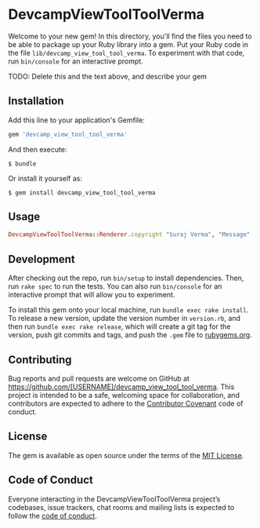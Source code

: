 # DevcampViewToolToolVerma

Welcome to your new gem! In this directory, you'll find the files you need to be able to package up your Ruby library into a gem. Put your Ruby code in the file `lib/devcamp_view_tool_tool_verma`. To experiment with that code, run `bin/console` for an interactive prompt.

TODO: Delete this and the text above, and describe your gem

## Installation

Add this line to your application's Gemfile:

```ruby
gem 'devcamp_view_tool_tool_verma'
```

And then execute:

    $ bundle

Or install it yourself as:

    $ gem install devcamp_view_tool_tool_verma

## Usage
```ruby
DevcampViewToolToolVerma::Renderer.copyright "Suraj Verma", "Message"
```

## Development

After checking out the repo, run `bin/setup` to install dependencies. Then, run `rake spec` to run the tests. You can also run `bin/console` for an interactive prompt that will allow you to experiment.

To install this gem onto your local machine, run `bundle exec rake install`. To release a new version, update the version number in `version.rb`, and then run `bundle exec rake release`, which will create a git tag for the version, push git commits and tags, and push the `.gem` file to [rubygems.org](https://rubygems.org).

## Contributing

Bug reports and pull requests are welcome on GitHub at https://github.com/[USERNAME]/devcamp_view_tool_tool_verma. This project is intended to be a safe, welcoming space for collaboration, and contributors are expected to adhere to the [Contributor Covenant](http://contributor-covenant.org) code of conduct.

## License

The gem is available as open source under the terms of the [MIT License](https://opensource.org/licenses/MIT).

## Code of Conduct

Everyone interacting in the DevcampViewToolToolVerma project’s codebases, issue trackers, chat rooms and mailing lists is expected to follow the [code of conduct](https://github.com/[USERNAME]/devcamp_view_tool_tool_verma/blob/master/CODE_OF_CONDUCT.md).
